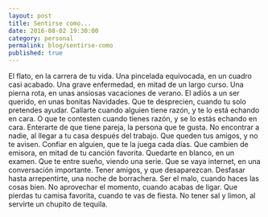 ```yaml
---
layout: post
title: Sentirse como...
date: 2016-08-02 19:30:00
category: personal
permalink: blog/sentirse-como
published: true
---
```



El flato, en la carrera de tu vida.
Una pincelada equivocada, en un cuadro casi acabado.
Una grave enfermedad, en mitad de un largo curso.
Una pierna rota, en unas ansiosas vacaciones de verano.
El adiós a un ser querido, en unas bonitas Navidades.
Que te desprecien, cuando tu solo pretendes ayudar.
Callarte cuando alguien tiene razón, y te lo está echando en cara.
O que te contesten cuando tienes razón, y se lo estás echando en cara.
Enterarte de que tiene pareja, la persona que te gusta.
No encontrar a nadie, al llegar a tu casa después del trabajo.
Que queden tus amigos, y no te avisen.
Confiar en alguien, que te la juega cada días.
Que cambien de emisora, en mitad de tu canción favorita.
Quedarte en blanco, en un examen.
Que te entre sueño, viendo una serie.
Que se vaya internet, en una conversación importante.
Tener amigos, y que desaparezcan.
Desfasar hasta arrepentirte, una noche de borrachera.
Ser el malo, cuando haces las cosas bien.
No aprovechar el momento, cuando acabas de ligar.
Que pierdas tu camisa favorita, cuando te vas de fiesta.
No tener sal y limon, al servirte un chupito de tequila.


